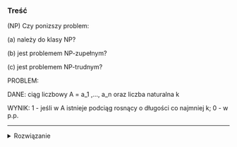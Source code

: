 ### Treść
(NP)
Czy ponizszy problem:

(a) należy do klasy NP?

(b) jest problemem NP-zupełnym?

(c) jest problemem NP-trudnym?

PROBLEM:

 DANE: ciąg liczbowy A = a_1 ,..., a_n oraz liczba naturalna k

WYNIK: 1 - jeśIi w A istnieje podciąg rosnący o długości co najmniej k; 0 - w p.p.

------
<details><summary>Rozwiązanie</summary>
<p>

lis liczy się w O(n log n) więc chyba nie

